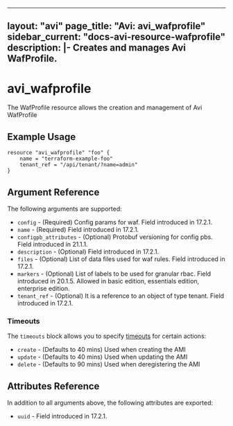 <!--
    Copyright 2021 VMware, Inc.
    SPDX-License-Identifier: Mozilla Public License 2.0
-->
---
layout: "avi"
page_title: "Avi: avi_wafprofile"
sidebar_current: "docs-avi-resource-wafprofile"
description: |-
  Creates and manages Avi WafProfile.
---

# avi_wafprofile

The WafProfile resource allows the creation and management of Avi WafProfile

## Example Usage

```hcl
resource "avi_wafprofile" "foo" {
    name = "terraform-example-foo"
    tenant_ref = "/api/tenant/?name=admin"
}
```

## Argument Reference

The following arguments are supported:

* `config` - (Required) Config params for waf. Field introduced in 17.2.1.
* `name` - (Required) Field introduced in 17.2.1.
* `configpb_attributes` - (Optional) Protobuf versioning for config pbs. Field introduced in 21.1.1.
* `description` - (Optional) Field introduced in 17.2.1.
* `files` - (Optional) List of data files used for waf rules. Field introduced in 17.2.1.
* `markers` - (Optional) List of labels to be used for granular rbac. Field introduced in 20.1.5. Allowed in basic edition, essentials edition, enterprise edition.
* `tenant_ref` - (Optional) It is a reference to an object of type tenant. Field introduced in 17.2.1.


### Timeouts

The `timeouts` block allows you to specify [timeouts](https://www.terraform.io/docs/configuration/resources.html#timeouts) for certain actions:

* `create` - (Defaults to 40 mins) Used when creating the AMI
* `update` - (Defaults to 40 mins) Used when updating the AMI
* `delete` - (Defaults to 90 mins) Used when deregistering the AMI

## Attributes Reference

In addition to all arguments above, the following attributes are exported:

* `uuid` -  Field introduced in 17.2.1.

